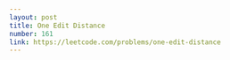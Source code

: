 ```yaml
---
layout: post
title: One Edit Distance
number: 161
link: https://leetcode.com/problems/one-edit-distance
---
```


